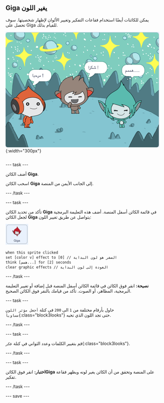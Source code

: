 ## Giga يغير اللون

<div style="display: flex; flex-wrap: wrap">
<div style="flex-basis: 200px; flex-grow: 1; margin-right: 15px;">
يمكن للكائنات أيضًا استخدام فقاعات التفكير وتغيير الألوان لإظهار شخصيتها. سوف تحصل على Giga للقيام بذلك.
</div>
<div>

![الكائن Giga يفكر، "همم...".](images/giga-step2.png){:width="300px"}

</div>
</div>

--- task ---

أضف الكائن **Giga**.

اسحب الكائن **Giga** إلى الجانب الأيمن من المنصة.

--- /task ---

--- task ---

تأكد من تحديد الكائن **Giga** في قائمة الكائن أسفل المنصة. أضف هذه التعليمة البرمجية لجعل الكائن **Giga** يتواصل عن طريق تغيير اللون:

![الكائن Giga.](images/giga-sprite.png)

```blocks3
when this sprite clicked
set [color v] effect to [0] // الصفر هو لون البداية
think [همم...] for [2] seconds 
clear graphic effects // العودة إلى لون البداية
```

--- /task ---

**نصيحة:** انقر فوق الكائن في قائمة الكائن أسفل المنصة قبل إضافة أو تغيير التعليمة البرمجية، المظاهر، أو الصوت. تأكد من قيامك بالنقر فوق الكائن الصحيح.

--- task ---

حاول بأرقام مختلفة من `1` الى `200` في كتلة `أجعل مؤثر اللون مساوياً`{:class="block3looks"} حتى تجد اللون الذي تحبه.

--- /task ---

--- task ---

قم بتغيير الكلمات وعدد الثواني في كتلة `فكر`{:class="block3looks"}.

--- /task ---

--- task ---

**اختبار:** انقر فوق الكائن**Giga** على المنصة وتحقق من أن الكائن يغير لونه ويظهر فقاعة تفكير.

--- /task ---

--- save ---
